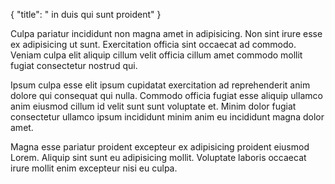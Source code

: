 {
  "title": " in duis qui sunt proident"
}

Culpa pariatur incididunt non magna amet in adipisicing. Non sint irure esse ex adipisicing ut sunt. Exercitation officia sint occaecat ad commodo. Veniam culpa elit aliquip cillum velit officia cillum amet commodo mollit fugiat consectetur nostrud qui.

Ipsum culpa esse elit ipsum cupidatat exercitation ad reprehenderit anim dolore qui consequat qui nulla. Commodo officia fugiat esse aliquip ullamco anim eiusmod cillum id velit sunt sunt voluptate et. Minim dolor fugiat consectetur ullamco ipsum incididunt minim anim eu incididunt magna dolor amet.

Magna esse pariatur proident excepteur ex adipisicing proident eiusmod Lorem. Aliquip sint sunt eu adipisicing mollit. Voluptate laboris occaecat irure mollit enim excepteur nisi eu culpa.
